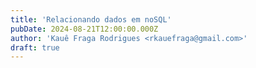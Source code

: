 ```yaml
---
title: 'Relacionando dados em noSQL'
pubDate: 2024-08-21T12:00:00.000Z
author: 'Kauê Fraga Rodrigues <rkauefraga@gmail.com>'
draft: true
---
```

